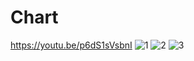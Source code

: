 # Chart
https://youtu.be/p6dS1sVsbnI
![1](https://user-images.githubusercontent.com/91014957/217368330-1cb158e4-1051-4b07-84f1-536822d87eae.png)
![2](https://user-images.githubusercontent.com/91014957/217368342-ff141e01-a81e-4ced-8bc4-8c8378d7f4b6.png)
![3](https://user-images.githubusercontent.com/91014957/217368346-5bf7125f-8c8b-4cf9-810f-850f0cd1d7f7.png)
